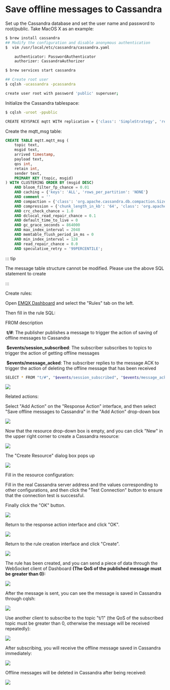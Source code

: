 # Save offline messages to Cassandra

Set up the Cassandra database and set the user name and password to root/public. Take MacOS X as an example:
```bash
$ brew install cassandra
## Modify the configuration and disable anonymous authentication
$  vim /usr/local/etc/cassandra/cassandra.yaml

    authenticator: PasswordAuthenticator
    authorizer: CassandraAuthorizer

$ brew services start cassandra

## Create root user
$ cqlsh -ucassandra -pcassandra

create user root with password 'public' superuser;
```

Initialize the Cassandra tablespace:
```bash
$ cqlsh -uroot -ppublic

CREATE KEYSPACE mqtt WITH replication = {'class': 'SimpleStrategy', 'replication_factor': '1'}  AND durable_writes = true;

```

Create the mqtt_msg table:
```sql
CREATE TABLE mqtt.mqtt_msg (
    topic text,
    msgid text,
    arrived timestamp,
    payload text,
    qos int,
    retain int,
    sender text,
    PRIMARY KEY (topic, msgid)
) WITH CLUSTERING ORDER BY (msgid DESC)
    AND bloom_filter_fp_chance = 0.01
    AND caching = {'keys': 'ALL', 'rows_per_partition': 'NONE'}
    AND comment = ''
    AND compaction = {'class': 'org.apache.cassandra.db.compaction.SizeTieredCompactionStrategy', 'max_threshold': '32', 'min_threshold': '4'}
    AND compression = {'chunk_length_in_kb': '64', 'class': 'org.apache.cassandra.io.compress.LZ4Compressor'}
    AND crc_check_chance = 1.0
    AND dclocal_read_repair_chance = 0.1
    AND default_time_to_live = 0
    AND gc_grace_seconds = 864000
    AND max_index_interval = 2048
    AND memtable_flush_period_in_ms = 0
    AND min_index_interval = 128
    AND read_repair_chance = 0.0
    AND speculative_retry = '99PERCENTILE';

```
::: tip

The message table structure cannot be modified. Please use the above SQL statement to create

:::

Create rules:

Open [EMQX Dashboard](http://127.0.0.1:18083/#/rules) and select the "Rules" tab on the left.

Then fill in the rule SQL:

FROM description

​	**t/#**: The publisher publishes a message to trigger the action of saving of offline messages to Cassandra

​	**$events/session_subscribed**: The subscriber subscribes to topics to trigger  the action of getting offline messages

​	**$events/message_acked**: The subscriber replies to the message ACK to trigger the action of deleting the offline message that has been received

```bash
SELECT * FROM "t/#", "$events/session_subscribed", "$events/message_acked" WHERE topic =~ 't/#'
```

![](./assets/rule-engine/cass_offline_msg_01.png)

Related actions:

Select "Add Action" on the "Response Action" interface, and then select "Save offline messages to Cassandra" in the "Add Action" drop-down box

![](./assets/rule-engine/cass_offline_msg_02.png)


Now that the resource drop-down box is empty, and you can click "New" in the upper right corner to create a Cassandra resource:

![](./assets/rule-engine/cass_offline_msg_03.png)

The "Create Resource" dialog box pops up

![](./assets/rule-engine/cass_offline_msg_04.png)

Fill in the resource configuration:

Fill in the real Cassandra server address and the values corresponding to other configurations, and then click the "Test Connection" button to ensure that the connection test is successful.

Finally click the "OK" button.

![](./assets/rule-engine/cass_offline_msg_05.png)

Return to the response action interface and click "OK".

![](./assets/rule-engine/cass_offline_msg_06.png)

Return to the rule creation interface and click "Create".

![](./assets/rule-engine/cass_offline_msg_07.png)

The rule has been created, and you can send a piece of data through the WebSocket client of Dashboard **(The QoS of the published message must be greater than 0):**

![](./assets/rule-engine/cass_offline_msg_08.png)

After the message is sent, you can see the message is saved in Cassandra through cqlsh:

![](./assets/rule-engine/cass_offline_msg_09.png)

Use another client to subscribe to the topic "t/1" (the QoS of the subscribed topic must be greater than 0, otherwise the message will be received repeatedly):

![](./assets/rule-engine/cass_offline_msg_10.png)

After subscribing, you will receive the offline message saved in Cassandra immediately:

![](./assets/rule-engine/cass_offline_msg_11.png)

Offline messages will be deleted in Cassandra after being received:

![](./assets/rule-engine/cass_offline_msg_12.png)
